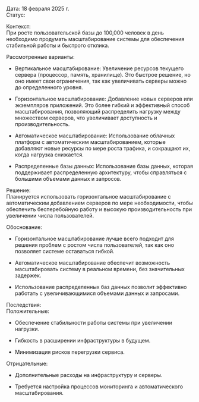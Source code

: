 
Дата: 18 февраля 2025 г.  
Статус: 

Контекст:  
При росте пользовательской базы до 100,000 человек в день необходимо продумать масштабирование системы для обеспечения стабильной работы и быстрого отклика.

Рассмотренные варианты:

- Вертикальное масштабирование: Увеличение ресурсов текущего сервера (процессор, память, хранилище). Это быстрое решение, но оно имеет свои ограничения, так как увеличивать серверы можно до определенного уровня.
    
- Горизонтальное масштабирование: Добавление новых серверов или экземпляров приложений. Это более гибкий и эффективный способ масштабирования, позволяющий распределить нагрузку между множеством серверов, что увеличивает доступность и производительность.
    
- Автоматическое масштабирование: Использование облачных платформ с автоматическим масштабированием, которые добавляют новые ресурсы по мере роста трафика, и сокращают их, когда нагрузка снижается.
    
- Распределенные базы данных: Использование базы данных, которая поддерживает распределенную архитектуру, чтобы справляться с большими объемами данных и запросов.
    

Решение:  
Планируется использовать горизонтальное масштабирование с автоматическим добавлением серверов по мере необходимости, чтобы обеспечить бесперебойную работу и высокую производительность при увеличении числа пользователей.

Обоснование:

- Горизонтальное масштабирование лучше всего подходит для решения проблем с ростом числа пользователей, так как оно позволяет системе оставаться гибкой.
    
- Автоматическое масштабирование обеспечит возможность масштабировать систему в реальном времени, без значительных задержек.
    
- Использование распределенных баз данных позволит эффективно работать с увеличивающимися объемами данных и запросами.
    

Последствия:  
Положительные:

- Обеспечение стабильности работы системы при увеличении нагрузки.
    
- Гибкость в расширении инфраструктуры в будущем.
    
- Минимизация рисков перегрузки сервиса.
    

Отрицательные:

- Дополнительные расходы на инфраструктуру и серверы.
    
- Требуется настройка процессов мониторинга и автоматического масштабирования.
    